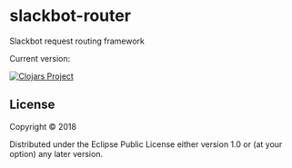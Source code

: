 # slackbot-router

Slackbot request routing framework

Current version:

[![Clojars Project](https://img.shields.io/clojars/v/jcorrado/slackbot-router.svg)](https://clojars.org/jcorrado/slackbot-router)
## License

Copyright © 2018

Distributed under the Eclipse Public License either version 1.0 or (at
your option) any later version.
